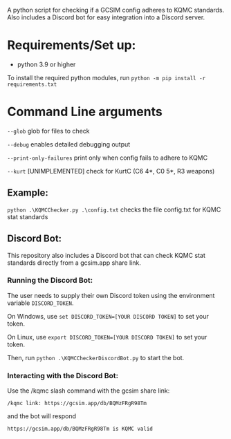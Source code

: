 A python script for checking if a GCSIM config adheres to KQMC standards. Also includes a Discord bot for easy integration into a Discord server.

# Requirements/Set up:
* python 3.9 or higher

To install the required python modules, run ```python -m pip install -r requirements.txt```

# Command Line arguments

`--glob` glob for files to check

`--debug` enables detailed debugging output

`--print-only-failures` print only when config fails to adhere to KQMC

`--kurt` [UNIMPLEMENTED] check for KurtC (C6 4*, C0 5*, R3 weapons)

## Example:

`python .\KQMCChecker.py .\config.txt` checks the file config.txt for KQMC stat standards

## Discord Bot:

This repository also includes a Discord bot that can check KQMC stat standards directly from a gcsim.app share link. 


### Running the Discord Bot:

The user needs to supply their own Discord token using the environment variable `DISCORD_TOKEN`.

On Windows, use `set DISCORD_TOKEN=[YOUR DISCORD TOKEN]` to set your token.

On Linux, use `export DISCORD_TOKEN=[YOUR DISCORD TOKEN]` to set your token.

Then, run `python .\KQMCCheckerDiscordBot.py` to start the bot.

### Interacting with the Discord Bot:

Use the /kqmc slash command with the gcsim share link:
```
/kqmc link: https://gcsim.app/db/BQMzFRgR98Tm
```

and the bot will respond

```
https://gcsim.app/db/BQMzFRgR98Tm is KQMC valid
```

